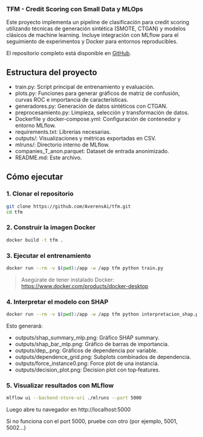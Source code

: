 ### TFM - Credit Scoring con Small Data y MLOps

Este proyecto implementa un pipeline de clasificación para credit scoring utilizando técnicas de generación sintética (SMOTE, CTGAN) y modelos clásicos de machine learning. Incluye integración con MLflow para el seguimiento de experimentos y Docker para entornos reproducibles.

El repositorio completo está disponible en [GitHub](https://github.com/AverensAi/tfm).

## Estructura del proyecto

- train.py: Script principal de entrenamiento y evaluación.
- plots.py: Funciones para generar gráficos de matriz de confusión, curvas ROC e importancia de características.
- generadores.py: Generación de datos sintéticos con CTGAN.
- preprocesamiento.py: Limpieza, selección y transformación de datos.
- Dockerfile y docker-compose.yml: Configuración de contenedor y entorno MLflow.
- requirements.txt: Librerías necesarias.
- outputs/: Visualizaciones y métricas exportadas en CSV.
- mlruns/: Directorio interno de MLflow.
- companies_T_anon.parquet: Dataset de entrada anonimizado.
- README.md: Este archivo.

## Cómo ejecutar

### 1. Clonar el repositorio

```bash
git clone https://github.com/AverensAi/tfm.git
cd tfm
```

### 2. Construir la imagen Docker

```bash
docker build -t tfm .
```

### 3. Ejecutar el entrenamiento

```bash
docker run --rm -v $(pwd):/app -w /app tfm python train.py
```

> Asegúrate de tener instalado Docker: https://www.docker.com/products/docker-desktop

### 4. Interpretar el modelo con SHAP

```bash
docker run --rm -v $(pwd):/app -w /app tfm python interpretacion_shap.py
```

Esto generará:

- outputs/shap_summary_mlp.png: Gráfico SHAP summary.
- outputs/shap_bar_mlp.png: Gráfico de barras de importancia.
- outputs/dep_<feature>.png: Gráficos de dependencia por variable.
- outputs/dependence_grid.png: Subplots combinados de dependencia.
- outputs/force_instance0.png: Force plot de una instancia.
- outputs/decision_plot.png: Decision plot con top‑features.

### 5. Visualizar resultados con MLflow

```bash
mlflow ui --backend-store-uri ./mlruns --port 5000
```

Luego abre tu navegador en http://localhost:5000

Si no funciona con el port 5000, pruebe con otro (por ejemplo, 5001, 5002...)